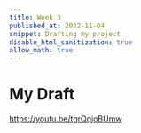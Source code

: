 ```yaml
---
title: Week 3
published_at: 2022-11-04
snippet: Drafting my project 
disable_html_sanitization: true
allow_math: true
---
```


# My Draft

https://youtu.be/tgrQqjoBUmw  

